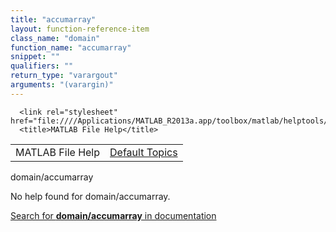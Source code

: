 ```yaml
---
title: "accumarray"
layout: function-reference-item
class_name: "domain"
function_name: "accumarray"
snippet: ""
qualifiers: ""
return_type: "varargout"
arguments: "(varargin)"
---
```


<html>
   <head>
      <meta http-equiv="Content-Type" content="text/html; charset=utf-8">
   
      <link rel="stylesheet" href="file:////Applications/MATLAB_R2013a.app/toolbox/matlab/helptools/private/helpwin.css">
      <title>MATLAB File Help</title>
   </head>
   <body>
      <!--Single-page help-->
      <table border="0" cellspacing="0" width="100%">
         <tr class="subheader">
            <td class="headertitle">MATLAB File Help</td>
            <td class="subheader-right"><a href="matlab:helpwin">Default Topics</a></td>
         </tr>
      </table>
      <div class="title">domain/accumarray</div>
      <!--No help found-->
      <p>No help found for <span class="helptopic">domain/accumarray</span>.
      </p>
      <p><a href="matlab:docsearch('domain/accumarray')">
            Search for <b>domain/accumarray</b> in documentation
            </a></p>
   </body>
</html>
